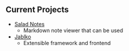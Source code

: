 ## Current Projects

- [Salad Notes](https://github.com/ccoverstreet/salad-notes)
	- Markdown note viewer that can be used 
- [Jablko](https://github.com/ccoverstreet/Jablko)
	- Extensible framework and frontend




